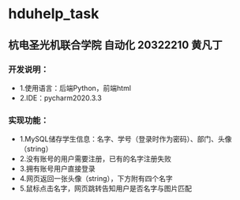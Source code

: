 # hduhelp_task
## 杭电圣光机联合学院 自动化 20322210 黄凡丁
### 开发说明：
* 1.使用语言：后端Python，前端html
* 2.IDE：pycharm2020.3.3
### 实现功能：
* 1.MySQL储存学生信息：名字、学号（登录时作为密码）、部门、头像（string）
* 2.没有账号的用户需要注册，已有的名字注册失败
* 3.拥有账号用户直接登录
* 4.网页返回一张头像（string），下方附有四个名字
* 5.鼠标点击名字，网页跳转告知用户是否名字与图片匹配
